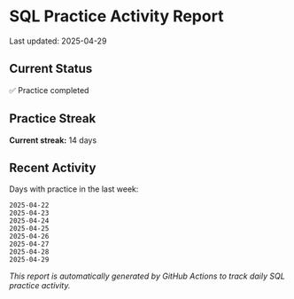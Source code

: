 # SQL Practice Activity Report

Last updated: 2025-04-29

## Current Status

✅ Practice completed

## Practice Streak

**Current streak:** 14 days

## Recent Activity

Days with practice in the last week:

```
2025-04-22
2025-04-23
2025-04-24
2025-04-25
2025-04-26
2025-04-27
2025-04-28
2025-04-29
```

*This report is automatically generated by GitHub Actions to track daily SQL practice activity.*
